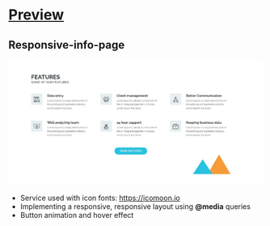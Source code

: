 # [Preview](https://drkl151.github.io/responsive-info-page/responsive-info-page.html)

## Responsive-info-page
![preview-img](preview-img.jpg)

* Service used with icon fonts:  https://icomoon.io
* Implementing a responsive, responsive layout using **@media** queries
* Button animation and hover effect
